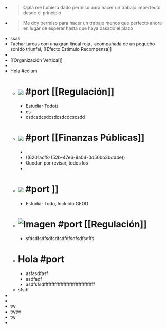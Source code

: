 - > Ojalá me hubiera dado permiso para hacer un trabajo imperfecto desde el principio
- > Me doy permiso para hacer un trabajo menos que perfecto ahora en lugar de esperar hasta que haya pasado el plazo
- ssas
- Tachar tareas con una gran lineal roja , acompañada de un pequeño sonido triunfal, [[Efecto Estimulo Recompensa]]
-
- [[Organización Vertical]]
-
- Hola #colum
	- # ![](https://blog.correteandolachuleta.espino.info/files/2017/12/crowd-market-604x270.jpg) #port  [[Regulación]]
		- Estudiar Todott
		- cs
		- csdcsdcsdcsdcsdcdcscsdd
	- # ![](https://m.media-amazon.com/images/I/91OGvkgkEbL._AC_SL1500_.jpg) #port  [[Finanzas Públicas]]
		-
		- ((6201acf8-f52b-47e6-9a04-0d50bb3bdd4e))
		- Quedan  por revisar, todos los
		-
	- # ![]([https://www.hs-merseburg.de/fileadmin/Hochschule_Merseburg/Extra/Liebscher/Lehre/Computergest._Datenanalyse/datenanal.PNG](https://www.wto.org/images/img_index/photos/pr688_md.jpg)) #port ]]
		- Estudiar Todo, Incluido GEOD
	- # ![Imagen](https://quenoticias.com/wp-content/uploads/2021/06/Dolares-Pixabay-V-K.jpg) #port  [[Regulación]]
		- sfdsdfsdfsdfsdfsdfdfsdfsdfsdffs
	- # Hola #port
		- asfasdfasf
		- asdfadf
		- asdfsfsdffffffffffffffffffffffffffffffffff
	- sfsdf
-
-
- tw
- twtw
- tw
-